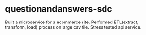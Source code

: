 # questionandanswers-sdc

Built a microservice for a ecommerce site. Performed ETL(extract, transform, load) process on large csv file. Stress tested api service. 
